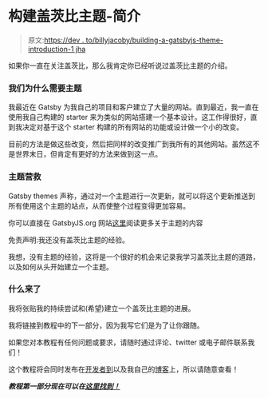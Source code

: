 # 构建盖茨比主题-简介

> 原文:[https://dev . to/billyjacoby/building-a-gatsbyjs-theme-introduction-1 jha](https://dev.to/billyjacoby/building-a-gatsbyjs-theme-introduction-1jha)

如果你一直在关注盖茨比，那么我肯定你已经听说过盖茨比主题的介绍。

### [](#why-we-need-themes)我们为什么需要主题

我最近在 Gatsby 为我自己的项目和客户建立了大量的网站。直到最近，我一直在使用我自己构建的 starter 来为类似的网站搭建一个基本设计。这工作得很好，直到我决定对基于这个 starter 构建的所有网站的功能或设计做一个小的改变。

目前的方法是做这些改变，然后把同样的改变推广到我所有的其他网站。虽然这不是世界末日，但肯定有更好的方法来做到这一点。

### [](#themes-to-the-rescue)主题营救

Gatsby themes 声称，通过对一个主题进行一次更新，就可以将这个更新推送到所有使用这个主题的站点，从而使整个过程变得更加容易。

你可以直接在 GatsbyJS.org 网站[这里](https://www.gatsbyjs.org/docs/themes/introduction/)阅读更多关于主题的内容

免责声明:我还没有盖茨比主题的经验。

我想，没有主题的经验，这将是一个很好的机会来记录我学习盖茨比主题的道路，以及如何从头开始建立一个主题。

### [](#whats-to-come)什么来了

我将张贴我的持续尝试和(希望)建立一个盖茨比主题的进展。

我将链接到教程中的下一部分，因为我写它们是为了让你跟随。

如果您对本教程有任何问题或要求，请随时通过评论、twitter 或电子邮件联系我们！

这个教程将会同时发布在[开发者到](https://dev.to/billyjacoby)以及我自己的[博客](https://billyjacoby.dev/blog)上，所以请随意查看！

***教程第一部分现在可以在[这里找到！](https://billyjacoby.dev/building-a-gatsbyjs-theme-part-one)***